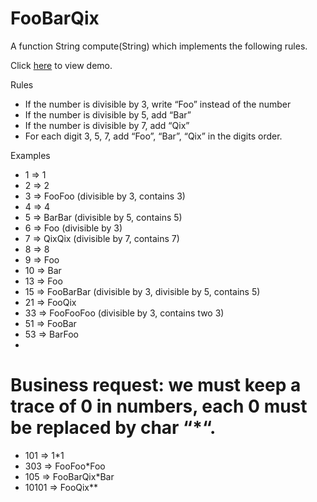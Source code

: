 # FooBarQix
A function String compute(String) which implements the following rules.

Click [here](https://bex-machina.github.io/FooBarQix/) to view demo. 


Rules
-	If the number is divisible by 3, write “Foo” instead of the number
-	If the number is divisible by 5, add “Bar”
-	If the number is divisible by 7, add “Qix”
-	For each digit 3, 5, 7, add “Foo”, “Bar”, “Qix” in the digits order.

Examples

- 1  => 1
- 2  => 2
- 3  => FooFoo (divisible by 3, contains 3)
- 4  => 4
- 5  => BarBar (divisible by 5, contains 5)
- 6  => Foo (divisible by 3)
- 7  => QixQix (divisible by 7, contains 7)
- 8  => 8
- 9  => Foo
- 10 => Bar
- 13 => Foo
- 15 => FooBarBar (divisible by 3, divisible by 5, contains 5)
- 21 => FooQix
- 33 => FooFooFoo (divisible by 3, contains two 3)
- 51 => FooBar
- 53 => BarFoo
- 
# Business request: we must keep a trace of 0 in numbers, each 0 must be replaced by char “*“.

- 101   => 1*1
- 303   => FooFoo*Foo
- 105   => FooBarQix*Bar
- 10101 => FooQix**



